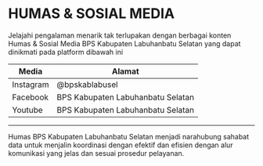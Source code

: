 # HUMAS & SOSIAL MEDIA

Jelajahi pengalaman menarik tak terlupakan dengan berbagai konten Humas & Sosial Media BPS Kabupaten Labuhanbatu Selatan yang dapat dinikmati pada platform dibawah ini



| Media     | Alamat                            |
| --------- | --------------------------------- |
| Instagram | @bpskablabusel                    |
| Facebook  | BPS Kabupaten Labuhanbatu Selatan |
| Youtube   | BPS Kabupaten Labuhanbatu Selatan |



***

Humas BPS Kabupaten Labuhanbatu Selatan menjadi narahubung sahabat data untuk menjalin koordinasi dengan efektif dan efisien dengan alur komunikasi yang jelas dan sesuai prosedur pelayanan.&#x20;

